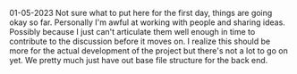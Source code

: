 01-05-2023
Not sure what to put here for the first day, things are going okay so far. Personally I'm awful at working with people and sharing ideas.
Possibly because I just can't articulate them well enough in time to contribute to the discussion before it moves on.
I realize this should be more for the actual development of the project but there's not a lot to go on yet.
We pretty much just have out base file structure for the back end.
